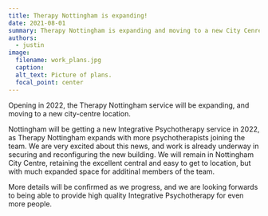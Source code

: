 ```yaml
---
title: Therapy Nottingham is expanding!
date: 2021-08-01
summary: Therapy Nottingham is expanding and moving to a new City Cenre location.
authors:
  - justin
image:
  filename: work_plans.jpg
  caption: 
  alt_text: Picture of plans.
  focal_point: center
---
```


Opening in 2022, the Therapy Nottingham service will be expanding, and moving to a new city-centre location.

<!--more-->

Nottingham will be getting a new Integrative Psychotherapy service in 2022, as Therapy Nottingham expands with more psychotherapists joining the team.  We are very excited about this news, and work is already underway in securing and reconfiguring the new building.  We will remain in Nottingham City Centre, retaining the excellent central and easy to get to location, but with much expanded space for additinal members of the team.

More details will be confirmed as we progress, and we are looking forwards to being able to provide high quality Integrative Psychotherapy for even more people.
